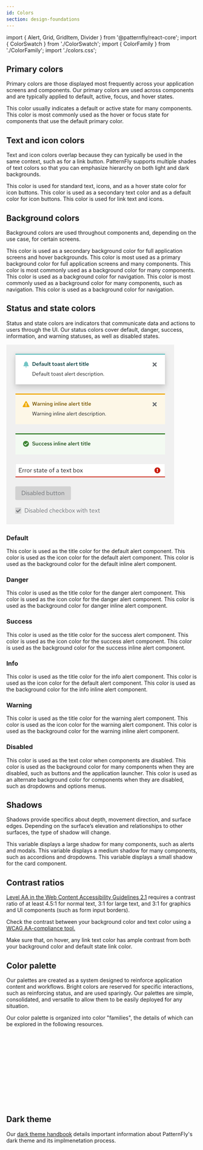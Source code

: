 ```yaml
---
id: Colors
section: design-foundations
---
```

import { Alert, Grid, GridItem, Divider } from '@patternfly/react-core';
import { ColorSwatch } from './ColorSwatch';
import { ColorFamily } from './ColorFamily';
import './colors.css';

## Primary colors

Primary colors are those displayed most frequently across your application screens and components. Our primary colors are used across components and are typically applied to default, active, focus, and hover states.

<ColorSwatch label="Default" color="--pf-v5-global--primary-color--100">
This color usually indicates a default or active state for many components.
</ColorSwatch>

<ColorSwatch label="Hover" color="--pf-v5-global--primary-color--200">
This color is most commonly used as the hover or focus state for components that use the default primary color.
</ColorSwatch>

<br/>
  
## Text and icon colors

Text and icon colors overlap because they can typically be used in the same context, such as for a link button. PatternFly supports multiple shades of text colors so that you can emphasize hierarchy on both light and dark backgrounds.

<ColorSwatch color="--pf-v5-global--Color--100">
This color is used for standard text, icons, and as a hover state color for icon buttons. 
</ColorSwatch>

<ColorSwatch color="--pf-v5-global--Color--200">
This color is used as a secondary text color and as a default color for icon buttons. 
</ColorSwatch>

<ColorSwatch color="--pf-v5-global--link--Color">
This color is used for link text and icons.
</ColorSwatch>
  
 <br/>
 
## Background colors

Background colors are used throughout components and, depending on the use case, for certain screens.

<ColorSwatch color="--pf-v5-global--BackgroundColor--200">
This color is used as a secondary background color for full application screens and hover backgrounds.
</ColorSwatch>
<ColorSwatch color="--pf-v5-global--BackgroundColor--100">
This color is most used as a primary background color for full application screens and many components.
</ColorSwatch>
<ColorSwatch color="--pf-v5-global--BackgroundColor--dark-100">
This color is most commonly used as a background color for many components.
</ColorSwatch>
<ColorSwatch color="--pf-v5-global--BackgroundColor--dark-200">
This color is used as a background color for navigation.
</ColorSwatch>
<ColorSwatch color="--pf-v5-global--BackgroundColor--dark-300">
This color is most commonly used as a background color for many components, such as navigation.
</ColorSwatch>
<ColorSwatch color="--pf-v5-global--BackgroundColor--dark-400">
This color is used as a background color for navigation.
</ColorSwatch>

<br/>


## Status and state colors

Status and state colors are indicators that communicate data and actions to users through the UI. Our status colors cover default, danger, success, information, and warning statuses, as well as disabled states.

<img width="443px" src="./patternfly-status.png" alt="PatternFly status colors" />
 
### Default

<ColorSwatch color="--pf-v5-global--default-color--300" caption="alert title">
  This color is used as the title color for the default alert component.
</ColorSwatch>
<ColorSwatch color="--pf-v5-global--default-color--200" caption="alert icon">
  This color is used as the icon color for the default alert component.
</ColorSwatch>
<ColorSwatch color="--pf-v5-global--palette--cyan-50" caption="inline alert background">
  This color is used as the background color for the default inline alert component.
</ColorSwatch>

<br/>

### Danger
<ColorSwatch color="--pf-v5-global--danger-color--200" caption="alert title">
This color is used as the title color for the danger alert component.
</ColorSwatch>
<ColorSwatch color="--pf-v5-global--danger-color--100" caption="alert icon">
This color is used as the icon color for the danger alert component.
</ColorSwatch> 
<ColorSwatch color="--pf-v5-global--palette--red-50" caption="inline alert background">
This color is used as the background color for danger inline alert component.
</ColorSwatch>

<br/>

### Success
<ColorSwatch color="--pf-v5-global--success-color--200" caption="alert title">
This color is used as the title color for the success alert component.
</ColorSwatch>
<ColorSwatch color="--pf-v5-global--success-color--100" caption="alert icon">
This color is used as the icon color for the success alert component.
</ColorSwatch>
<ColorSwatch color="--pf-v5-global--palette--green-50" caption="inline alert background">
This color is used as the background color for the success inline alert component.
</ColorSwatch>

<br/>

### Info

<ColorSwatch color="--pf-v5-global--info-color--200" caption="alert title">
This color is used as the title color for the info alert component.
</ColorSwatch>
<ColorSwatch color="--pf-v5-global--info-color--100" caption="alert icon">
This color is used as the icon color for the default alert component.
</ColorSwatch>
<ColorSwatch color="--pf-v5-global--palette--blue-50" caption="alert background">
This color is used as the background color for the info inline alert component.
</ColorSwatch>

<br/>

### Warning
<ColorSwatch color="--pf-v5-global--warning-color--200" caption="alert title">
  This color is used as the title color for the warning alert component.
</ColorSwatch>
<ColorSwatch color="--pf-v5-global--warning-color--100" caption="alert icon">
  This color is used as the icon color for the warning alert component.
</ColorSwatch>
<ColorSwatch color="--pf-v5-global--palette--gold-50" caption="inline alert background">
  This color is used as the background color for the warning inline alert component.
</ColorSwatch>

<br/>

### Disabled
<ColorSwatch color="--pf-v5-global--disabled-color--100">
  This color is used as the text color when components are disabled.
</ColorSwatch>
<ColorSwatch color="--pf-v5-global--disabled-color--200">
  This color is used as the background color for many components when they are disabled, such as buttons and the application launcher.
</ColorSwatch>
<ColorSwatch color="--pf-v5-global--disabled-color--300">
  This color is used as an alternate background color for components when they are disabled, such as dropdowns and options menus.
</ColorSwatch>

<br/>

## Shadows

Shadows provide specifics about depth, movement direction, and surface edges. Depending on the surface’s elevation and relationships to other surfaces, the type of shadow will change.

<ColorSwatch label="Large" color="--pf-v5-global--BoxShadow--lg">
This variable displays a large shadow for many components, such as alerts and modals.
</ColorSwatch>
<ColorSwatch label="Medium" color="--pf-v5-global--BoxShadow--md">
This variable displays a medium shadow for many components, such as accordions and dropdowns.
</ColorSwatch>
<ColorSwatch label="Small" color="--pf-v5-global--BoxShadow--sm">
This variable displays a small shadow for the card component.
</ColorSwatch>

<br/>


## Contrast ratios

<a href="https://www.w3.org/WAI/standards-guidelines/wcag/new-in-21/" target="_blank" className="pf-m-link">Level AA in the Web Content Accessibility Guidelines 2.1</a> requires a contrast ratio of at least 4.5:1 for normal text, 3:1 for large text, and 3:1 for graphics and UI components (such as form input borders).

Check the contrast between your background color and text color using a <a href="https://color.a11y.com/?wc3" target="_blank" className="pf-m-link">WCAG AA-compliance tool.</a>

Make sure that, on hover, any link text color has ample contrast from both your background color and default state link color.

## Color palette
Our palettes are created as a system designed to reinforce application content and workflows. Bright colors are reserved for specific interactions, such as reinforcing status, and are used sparingly. Our palettes are simple, consolidated, and versatile to allow them to be easily deployed for any situation.

Our color palette is organized into color "families", the details of which can be explored in the following resources.

<ColorFamily title="Gray family" family="black" width="500px"/>

<br/>

<ColorFamily title="Blue family" family="blue" width="500px"/>

<br/>

<ColorFamily title="Shadows" family="shadows" width="500px"/>

<br/>

<ColorFamily title="Green family" family="green" width="500px"/>

<br/>

<ColorFamily title="Cyan family" family="cyan" width="500px"/>

<br/>

<ColorFamily title="Purple family" family="purple" width="500px"/>

<br/>

<ColorFamily title="Light blue family" family="light-blue" width="500px"/>

<br/>

<ColorFamily title="Gold family" family="gold" width="500px"/>

<br/>

<ColorFamily title="Light green family" family="light-green" width="500px"/>

<br/>

<ColorFamily title="Orange family" family="orange" width="500px"/>

<br/>

<ColorFamily title="Red family" family="red" width="500px"/>
  
<br/>

## Dark theme
Our [dark theme handbook](/developer-resources/dark-theme-handbook) details important information about PatternFly's dark theme and its implmenetation process.